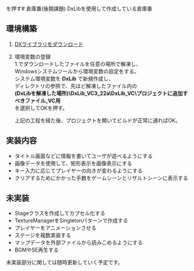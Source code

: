 を押す# 倉庫番(後期課題)
DxLibを使用して作成している倉庫番

## 環境構築
1. [DXライブラリをダウンロード](https://dxlib.xsrv.jp/dxdload.html)
  

2. 環境変数の登録  
  1.でダウンロードしたファイルを任意の場所で解凍し、  
  Windowsシステムツールから環境変数の設定をする。  
  システム環境変数を **DxLib** で新規作成し、  
  ディレクトリの参照で、先ほど解凍したファイル内の  
  **(DxLibを解凍した場所)\DxLib_VC3_22a\DxLib_VC\プロジェクトに追加すべきファイル_VC用**  
  を選択してOKを押す。

   上記の工程を経た後、プロジェクトを開いてビルドが正常に通ればOK。

## 実装内容

* タイトル画面などに情報を書いてユーザが遊べるようにする
* 画像データを使用して、矩形表示を画像表示にする
* キー入力に応じてプレイヤーの向きが変わるようにする
* クリアするためにかかった手数をゲームシーンとリザルトシーンに表示する


## 未実装

* Stageクラスを作成してカプセル化する
* TextureManagerをSingletonパターンで作成する
* プレイヤーをアニメーションさせる
* ステージを複数実装する
* マップデータを外部ファイルから読みこめるようにする
* BGMやSE再生する

未実装部分に関しては随時更新していく予定です。
